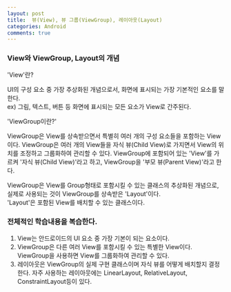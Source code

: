 ```yaml
---
layout: post
title:  뷰(View), 뷰 그룹(ViewGroup), 레이아웃(Layout)
categories: Android
comments: true
---
```


### View와 ViewGroup, Layout의 개념<br>

'View'란?<br>

UI의 구성 요소 중 가장 추상화된 개념으로서, 화면에 표시되는 가장 기본적인 요소를 말한다.<br>
ex) 그림, 텍스트, 버튼 등 화면에 표시되는 모든 요소가 View로 간주된다.<br>

'ViewGroup이란?'<br>

ViewGroup은 View를 상속받으면서 특별히 여러 개의 구성 요소들을 포함하는 View이다. ViewGroup은 여러 개의 View들을 자식 뷰(Child View)로 가지면서 View의 위치를 조정하고 그룹화하여 관리할 수 있다. ViewGroup에 포함되어 있는 'View'를 가르켜 '자식 뷰(Child View)'라고 하고, ViewGroup을 '부모 뷰(Parent View)'라고 한다.<br>

ViewGroup은 View를 Group형태로 포함시킬 수 있는 클래스의 추상화된 개념으로, 실제로 사용되는 것이 ViewGroup를 상속받은 'Layout'이다.<br>
'Layout'은 포함된 View를 배치할 수 있는 클래스이다.<br>

### 전체적인 학습내용을 복습한다.<br>
1. View는 안드로이드의 UI 요소 중 가장 기본이 되는 요소이다.<br>
2. ViewGroup은 다른 여러 View를 포함시킬 수 있는 특별한 View이다. ViewGroup을 사용하면 View를 그룹화하여 관리할 수 있다.<br>
3. 레이아웃은 ViewGroup의 실제 구현 클래스이며 자식 뷰를 어떻게 배치할지 결정한다. 자주 사용하는 레이아웃에는 LinearLayout, RelativeLayout, ConstraintLayout등이 있다.<br>
   
